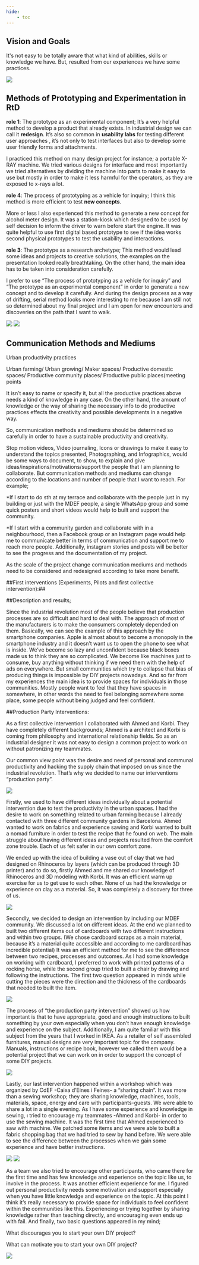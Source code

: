 ```yaml
---
hide:
    - toc
---
```

## **Vision and Goals**

It's not easy to be totally aware that what kind of abilities, skills or knowledge we have. But, resulted from our experiences we have some practices.

![](../images/vision_goals.jpg)

## **Methods of Prototyping and Experimentation in RtD**

**role 1**: The prototype as an experimental component;                                        It’s a very helpful method to develop a product that already exists. In industrial design we can call it **redesign**. It’s also so common in **usability labs** for testing different user approaches , it’s not only to test interfaces but also to develop some user friendly forms and attachments.

I practiced this method on many design project for instance;  a portable X-RAY machine. We tried various designs for interface and most importantly we tried alternatives by dividing the machine into parts to make it easy to use but mostly in order to make it less harmful for the operators, as they are exposed to x-rays a lot.

**role 4**: The process of prototyping as a vehicle for inquiry;
I think this method is more efficient to test **new concepts**.

More or less I also experienced this method to generate a new concept for alcohol meter design. It was a station-kiosk which designed to be used by self decision to inform the driver to warn before start the engine. It was quite helpful to use first digital based prototype to see if the idea works second physical prototypes to test the usability and interactions.

**role 3**: The prototype as a research archetype;
This method would lead some ideas and projects to creative solutions, the examples on the presentation looked really breathtaking. On the other hand, the main idea has to be taken into consideration carefully.

I prefer to use “The process of prototyping as a vehicle for inquiry” and “The prototype as an experimental component” in order to generate a new concept and to develop it carefully. And during the design process as a way of drifting, serial method looks more interesting to me because I am still not so determined about my final project and I am open for new encounters and discoveries on the path that I want to walk.

![](../images/myworkspace.jpg)
![](../images/driftingmethod.jpg)

## **Communication Methods and Mediums**

Urban productivity practices

Urban farming/ Urban growing/ Maker spaces/ Productive domestic spaces/ Productive community places/ Productive public places(meeting points

It isn’t easy to name or specify it, but all the productive practices above needs a kind of knowledge in any case. On the other hand, the amount of knowledge or the way of sharing the necessary info to do productive practices effects the creativity and possible developments in a negative way.

So, communication methods and mediums should be determined so carefully in order to have a sustainable productivity and creativity.

Stop motion videos,
Video journaling,
Icons or drawings to make it easy to understand the topics presented,
Photographing,
and Infographics, would be some ways to document, to show, to explain and give ideas/inspirations/motivations/support the people that I am planning to collaborate. But communication methods and mediums can change according to the locations and number of people that I want to reach. For example;

*If I start to do sth at my terrace and collaborate with the people just in my building or just with the MDEF people, a single WhatsApp group and some quick posters and short videos would help to built and support the community.

*If I start with a community garden and collaborate with in a neighbourhood, then a Facebook group or an Instagram page would help me to communicate better in terms of communication and support me to reach more people. Additionally, instagram stories and posts will be better to see the progress and the documentation of my project.

As the scale of the project change communication mediums and methods need to be considered and redesigned according to take more benefit.

##First interventions (Experiments, Pilots and first collective intervention):##

##Description and results;

Since the industrial revolution most of the people believe that production processes are so difficult and hard to deal with. The approach of most of the manufacturers is to make the consumers completely depended on them. Basically, we can see the example of this approach by the smartphone companies. Apple is almost about to become a monopoly in the smartphone industry and it doesn’t want us to open the phone to see what is inside. We’ve become so lazy and unconfident because black boxes made us to think they are so complicated. We become like machines just to consume, buy anything without thinking if we need them with the help of ads on everywhere. But small communities which try to collapse that bias of producing things is impossible by DIY projects nowadays. And so far from my experiences the main idea is to provide spaces for individuals in those communities. Mostly people want to feel that they have spaces in somewhere, in other words the need to feel belonging somewhere some place, some people without being judged and feel confident.

##Production Party Interventions:

As a first collective intervention I collaborated with Ahmed and Korbi. They have completely different backgrounds; Ahmed is a architect and Korbi is coming from philosophy and international relationship fields. So as an industrial designer it was not easy to design a common project to work on without patronizing my teammates.

Our common view point was the desire and need of personal and communal productivity and hacking the supply chain that imposed on us since the industrial revolution.  That’s why we decided to name our interventions “production party”.

![](../images/collectivedesignspace.jpg)

Firstly, we used to have different ideas individually about a potential intervention due to test the productivity in the urban spaces. I had the desire to work on something related to urban farming because I already contacted with three different community gardens in Barcelona. Ahmed wanted to work on fabrics and experience sawing and Korbi wanted to built a nomad furniture in order to test the recipe that he found on web. The main struggle about having different ideas and projects resulted from the comfort zone trouble. Each of us felt safer in our own comfort zone.

We ended up with the idea of building a vase out of clay that we had designed on Rhinoceros by layers (which can be produced through 3D printer) and to do so, firstly Ahmed and me shared our knowledge of Rhinoceros and 3D modeling with Korbi. It was an efficient warm up exercise for us to get use to each other. None of us had the knowledge or experience on clay as a material. So, it was completely a discovery for three of us.

![](../images/intervention1.jpg)

Secondly, we decided to design an intervention by including our MDEF community. We discussed a lot on different ideas. At the end we planned to built two different items out of cardboards with two different instructions and within two groups. (We chose cardboard scraps as a main material, because it’s a material quite accessible and according to me cardboard has incredible potential) It was an efficient method for me to see the difference between two recipes, processes and outcomes. As I had some knowledge on working with cardboard, I preferred to work with printed patterns of a rocking horse, while the second group tried to built a chair by drawing and following the instructions. The first two question appeared in minds while cutting the pieces were the direction and the thickness of the cardboards that needed to built the item.

![](../images/making_cardboard_sth.jpg)

The process of “the production party intervention” showed us how important is that to have appropriate, good and enough instructions to built something by your own especially when you don’t have enough knowledge and experience on the subject. Additionally, I am quite familiar with this subject from the years that I worked in IKEA. As a retailer of self assembled furnitures, manual designs are very important topic for the company. Manuals, instructions or recipe book, however we called them would be a potential project that we can work on in order to support the concept of some DIY projects.

![](../images/imagechair.jpg)

Lastly, our last intervention happened within a workshop which was organized by CdEF -Caixa d’Eines i Feines- a “sharing chain”. It was more than a sewing workshop; they are sharing knowledge, machines, tools, materials, space, energy and care with participants-guests. We were able to share a lot in a single evening. As  I have some experience and knowledge in sewing, ı tried to encourage my teammates -Ahmed and Korbi- in order to use the sewing machine. It was the first time that Ahmed experienced to saw with machine. We patched some items and we were able to built a fabric shopping bag that we had tried to sew by hand before. We were able to see the difference between the processes when we gain some experience and have better instructions.

![](../images/sawing_workshop.jpg)
![](../images/stamping_thefabricbag.jpg)

As a team we also tried to encourage other participants, who came there for the first time and has few knowledge and experience on the topic like us, to involve in the process. It was another efficient experience for me. I figured out personal productivity needs some motivation and support especially when you have little knowledge and experience on the topic. At this point I think it’s really necessary to provide space for individuals to feel confident within the communities like this. Experiencing or trying together by sharing knowledge rather than teaching directly, and encouraging even ends up with fail. And finally, two basic questions appeared in my mind;

What discourages you to start your own DIY project?

What can motivate you to start your own DIY project?

![](../images/designdialogues.jpg)
